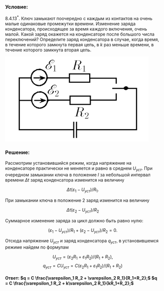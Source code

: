 ###  Условие: 

$8.4.13^*.$ Ключ замыкают поочередно с каждым из контактов на очень малые одинаковые промежутки времени. Изменение заряда конденсатора, происходящее за время каждого включения, очень малой. Какой заряд окажется на конденсаторе после большого числа переключений? Определите заряд конденсатора в случае, когда время, в течение которого замкнута первая цепь, в $k$ раз меньше времени, в течение которого замкнута вторая цепь. 

![К задаче $8.4.13$|466x274, 34%](../../img/8.4.13/8.4.13.png)

###  Решение: 

Рассмотрим установившийся режим, когда напряжение на конденсаторе практически не меняется и равно в среднем $U_{уст}$. При очередном замыкании ключа в положение $I$ за небольшой интервал времени $Δt$ заряд конденсатора изменится на величину 

$$\Delta t (\varepsilon_{1}-U_{уст})/R_{1}.$$

При замыкании ключа в положение $2$ заряд изменится на величину

$$\Delta t (\varepsilon_{2}-U_{уст})/R_{2}$$

Суммарное изменение заряда за цикл должно быть равно нулю:

$$(\varepsilon_{1}-U_{уст})/R_{1} + (\varepsilon_{2}-U_{уст})/R_{2}=0.$$

Отсюда напряжение $U_{уст}$ и заряд конденсатора $q_{уст}$, в установившемся режиме найдем по формулам 

$$U_{уст}=(\varepsilon_{2}R_{1}+\varepsilon_{1}R_{2})/(R_{1}+R_{2}),$$ $$q_{уст}=CU_{уст}=C(\varepsilon_{2}R_{1}+\varepsilon_{1}R_{2})/(R_{1}+R_{2})$$ 

####  Ответ: $q = C \frac{\varepsilon_1 R_2 + \varepsilon_2 R_1}{R_1+R_2};$ $q = C \frac{\varepsilon_1 R_2 + k\varepsilon_2 R_1}{kR_1+R_2};$ 
